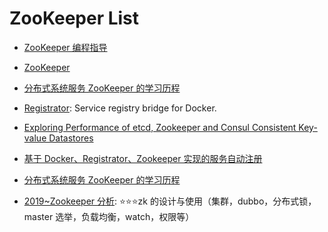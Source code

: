 # ZooKeeper List

- [ZooKeeper 编程指导](http://ifeve.com/zookeeperprogrammers/)

- [ZooKeeper](https://zookeeper.apache.org/doc/current/)

- [分布式系统服务 ZooKeeper 的学习历程](https://github.com/llohellohe/zookeeper)

- [Registrator](http://gliderlabs.com/registrator/latest/user/quickstart/): Service registry bridge for Docker.

- [Exploring Performance of etcd, Zookeeper and Consul Consistent Key-value Datastores](https://coreos.com/blog/performance-of-etcd.html)

- [基于 Docker、Registrator、Zookeeper 实现的服务自动注册](https://parg.co/bC3)

- [分布式系统服务 ZooKeeper 的学习历程](https://github.com/llohellohe/zookeeper)

- [2019~Zookeeper 分析](https://github.com/qiurunze123/zookeeperDesign): ⭐⭐⭐zk 的设计与使用（集群，dubbo，分布式锁，master 选举，负载均衡，watch，权限等）
